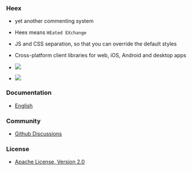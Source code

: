 ### Heex

-   yet another commenting system
-   Heex means `HEated EXchange`
-   JS and CSS separation, so that you can override the default styles
-   Cross-platform client libraries for web, iOS, Android and desktop apps
-   [![](https://img.shields.io/github/stars/heexcloud/heex?style=social)](https://github/stars/heexcloud/heex)

-   [![](https://img.shields.io/jsdelivr/npm/hm/heex?style=social)](https://www.jsdelivr.com/package/npm/heex)

### Documentation

-   [English](https://heex.dev)

### Community

-   [Github Discussions](https://github.com/HeexCloud/Heex/discussions)

### License

-   [Apache License, Version 2.0](LICENSE)
